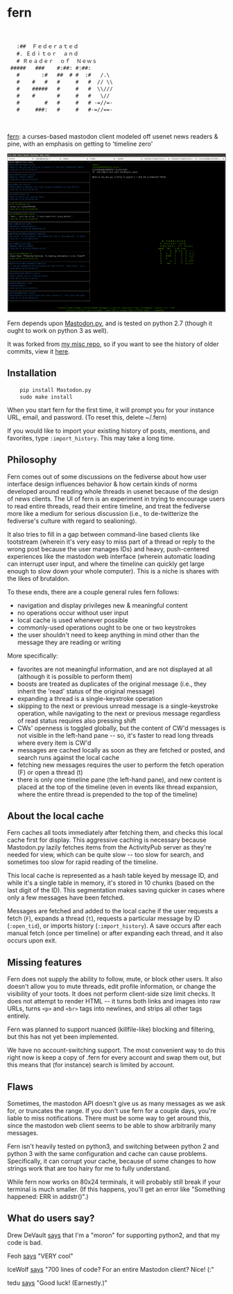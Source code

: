 # fern
```
                            
                            
   :##  Ｆｅｄｅｒａｔｅｄ  
   #. Ｅｄｉｔｏｒ  ａｎｄ  
   # Ｒｅａｄｅｒ  ｏｆ  Ｎｅｗｓ                                                               
 #####   ###    #:##: #:##: 
   #       :#   ##  # #  :#   /.\
   #    #   #   #     #   #  // \\
   #    #####   #     #   #  \\///
   #    #       #     #   #   \//
   #        #   #     #   # -=//=-
   #     ###:   #     #   #-=//==-
                            
                            
```
[fern](fern): a curses-based mastodon client modeled off usenet news readers & pine, with an emphasis on getting to 'timeline zero'

![Fern screenshot](screenshot.png)

Fern depends upon [Mastodon.py](https://github.com/halcy/Mastodon.py), and is tested on python 2.7 (though it ought to work on python 3 as well).

It was forked from [my misc repo](http://github.com/enkiv2/misc), so if you want to see the history of older commits, view it [here](https://github.com/enkiv2/misc/commits/5ac7ed618a10622f065c7e08d6e422ca478395d7/fern).

## Installation

```
	pip install Mastodon.py
	sudo make install
```

When you start fern for the first time, it will prompt you for your instance URL, email, and password. (To reset this, delete ~/.fern)

If you would like to import your existing history of posts, mentions, and favorites, type `:import_history`. This may take a long time.

## Philosophy

Fern comes out of some discussions on the fediverse about how user interface design influences behavior & how certain kinds of norms developed around reading whole threads in usenet because of the design of news clients. The UI of fern is an experiment in trying to encourage users to read entire threads, read their entire timeline, and treat the fediverse more like a medium for serious discussion (i.e., to de-twitterize the fediverse's culture with regard to sealioning).

It also tries to fill in a gap between command-line based clients like tootstream (wherein it's very easy to miss part of a thread or reply to the wrong post because the user manages IDs) and heavy, push-centered experiences like the mastodon web interface (wherein automatic loading can interrupt user input, and where the timeline can quickly get large enough to slow down your whole computer). This is a niche is shares with the likes of brutaldon.

To these ends, there are a couple general rules fern follows:

* navigation and display privileges new & meaningful content
* no operations occur without user input
* local cache is used whenever possible
* commonly-used operations ought to be one or two keystrokes
* the user shouldn't need to keep anything in mind other than the message they are reading or writing

More specifically:

* favorites are not meaningful information, and are not displayed at all (although it is possible to perform them)
* boosts are treated as duplicates of the original message (i.e., they inherit the 'read' status of the original message)
* expanding a thread is a single-keystroke operation
* skipping to the next or previous unread message is a single-keystroke operation, while navigating to the next or previous message regardless of read status requires also pressing shift
* CWs' openness is toggled globally, but the content of CW'd messages is not visible in the left-hand pane -- so, it's faster to read long threads where every item is CW'd
* messages are cached locally as soon as they are fetched or posted, and search runs against the local cache
* fetching new messages requires the user to perform the fetch operation (F) or open a thread (t)
* there is only one timeline pane (the left-hand pane), and new content is placed at the top of the timeline (even in events like thread expansion, where the entire thread is prepended to the top of the timeline)

## About the local cache

Fern caches all toots immediately after fetching them, and checks this local cache first for display. This aggressive caching is necessary because Mastodon.py lazily fetches items from the ActivityPub server as they're needed for view, which can be quite slow -- too slow for search, and sometimes too slow for rapid reading of the timeline.

This local cache is represented as a hash table keyed by message ID, and while it's a single table in memory, it's stored in 10 chunks (based on the last digit of the ID). This segmentation makes saving quicker in cases where only a few messages have been fetched.

Messages are fetched and added to the local cache if the user requests a fetch (`F`), expands a thread (`t`), requests a particular message by ID (`:open_tid`), or imports history (`:import_history`). A save occurs after each manual fetch (once per timeline) or after expanding each thread, and it also occurs upon exit.

## Missing features

Fern does not supply the ability to follow, mute, or block other users. It also doesn't allow you to mute threads, edit profile information, or change the visibility of your toots. It does not perform client-side size limit checks. It does not attempt to render HTML -- it turns both links and images into raw URLs, turns `<p>` and `<br>` tags into newlines, and strips all other tags entirely.

Fern was planned to support nuanced (killfile-like) blocking and filtering, but this has not yet been implemented.

We have no account-switching support. The most convenient way to do this right now is keep a copy of .fern for every account and swap them out, but this means that (for instance) search is limited by account.

## Flaws

Sometimes, the mastodon API doesn't give us as many messages as we ask for, or truncates the range. If you don't use fern for a couple days, you're liable to miss notifications. There must be some way to get around this, since the mastodon web client seems to be able to show arbitrarily many messages.

Fern isn't heavily tested on python3, and switching between python 2 and python 3 with the same configuration and cache can cause problems. Specifically, it can corrupt your cache, because of some changes to how strings work that are too hairy for me to fully understand.

While fern now works on 80x24 terminals, it will probably still break if your terminal is much smaller. (If this happens, you'll get an error like "Something happened: ERR in addstr()".)

## What do users say?

Drew DeVault [says](https://cmpwn.com/@sir/102261747305331627) that I'm a "moron" for supporting python2, and that my code is bad.

Feoh [says](https://cybre.space/@feoh/102259270040620552) "VERY cool"

IceWolf [says](https://meow.social/@IceWolf/102264248205395584) "700 lines of code? For an entire Mastodon client? Nice! (:"

tedu [says](https://lobste.rs/s/pmh5hg/fern_curses_based_mastodon_client#c_pmdwvz) "Good luck! (Earnestly.)"


